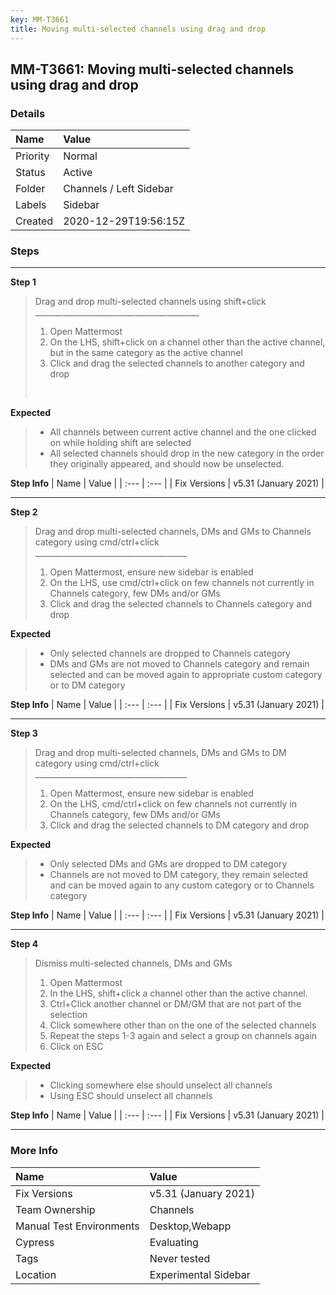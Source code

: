 ```yaml
---
key: MM-T3661
title: Moving multi-selected channels using drag and drop
---
```


## MM-T3661: Moving multi-selected channels using drag and drop

### Details

| Name     | Value                   |
| :------- | :---------------------- |
| Priority | Normal                  |
| Status   | Active                  |
| Folder   | Channels / Left Sidebar |
| Labels   | Sidebar                 |
| Created  | 2020-12-29T19:56:15Z    |

### Steps

<hr/>

**Step 1**

> <article>Drag and drop multi-selected channels using shift+click<br />_________________________________________<br /><ol><li>Open Mattermost</li><li>On the LHS, shift+click on a channel other than the active channel, but in the same category as the active channel</li><li>Click and drag the selected channels to another category and drop </li></ol><br /></article>

**Expected**

> <article><ul><li>All channels between current active channel and the one clicked on while holding shift are selected </li><li>All selected channels should drop in the new category in the order they originally appeared, and should now be unselected.</li></ul></article>

**Step Info**
| Name | Value |
| :--- | :--- |
| Fix Versions | v5.31 (January 2021) |

<hr/>

**Step 2**

> <article>Drag and drop multi-selected channels, DMs and GMs to Channels category using cmd/ctrl+click<br />______________________________________<br /><ol><li>Open Mattermost, ensure new sidebar is enabled</li><li>On the LHS, use cmd/ctrl+click on few channels not currently in Channels category, few DMs and/or GMs</li><li>Click and drag the selected channels to Channels category and drop </li></ol></article>

**Expected**

> <article><ul><li>Only selected channels are dropped to Channels category</li><li>DMs and GMs are not moved to Channels category and remain selected and can be moved again to appropriate custom category or to DM category</li></ul></article>

**Step Info**
| Name | Value |
| :--- | :--- |
| Fix Versions | v5.31 (January 2021) |

<hr/>

**Step 3**

> <article>Drag and drop multi-selected channels, DMs and GMs to DM category using cmd/ctrl+click<br />______________________________________<br /><ol><li>Open Mattermost, ensure new sidebar is enabled</li><li>On the LHS, cmd/ctrl+click on few channels not currently in Channels category, few DMs and/or GMs</li><li>Click and drag the selected channels to DM category and drop </li></ol></article>

**Expected**

> <article><ul><li>Only selected DMs and GMs are dropped to DM category</li><li>Channels are not moved to DM category, they remain selected and can be moved again to any custom category or to Channels category</li></ul></article>

**Step Info**
| Name | Value |
| :--- | :--- |
| Fix Versions | v5.31 (January 2021) |

<hr/>

**Step 4**

> <article>Dismiss multi-selected channels, DMs and GMs<br /><ol><li>Open Mattermost</li><li>In the LHS, shift+click a channel other than the active channel.</li><li>Ctrl+Click another channel or DM/GM that are not part of the selection</li><li>Click somewhere other than on the one of the selected channels</li><li>Repeat the steps 1-3 again and select a group on channels again</li><li>Click on ESC</li></ol></article>

**Expected**

> <article><ul><li>Clicking somewhere else should unselect all channels</li><li>Using ESC should unselect all channels</li></ul></article>

**Step Info**
| Name | Value |
| :--- | :--- |
| Fix Versions | v5.31 (January 2021) |

<hr/>

### More Info

| Name                     | Value                |
| :----------------------- | :------------------- |
| Fix Versions             | v5.31 (January 2021) |
| Team Ownership           | Channels             |
| Manual Test Environments | Desktop,Webapp       |
| Cypress                  | Evaluating           |
| Tags                     | Never tested         |
| Location                 | Experimental Sidebar |
